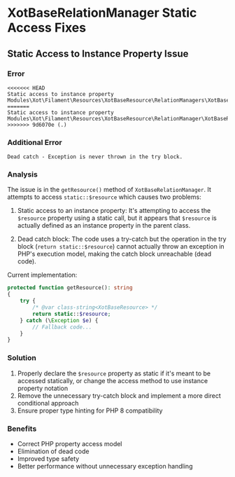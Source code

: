 # XotBaseRelationManager Static Access Fixes

## Static Access to Instance Property Issue

### Error
```
<<<<<<< HEAD
Static access to instance property Modules\Xot\Filament\Resources\XotBaseResource\RelationManagers\XotBaseRelationManager::$resource.
=======
Static access to instance property Modules\Xot\Filament\Resources\XotBaseResource\RelationManager\XotBaseRelationManager::$resource.
>>>>>>> 9d6070e (.)
```

### Additional Error
```
Dead catch - Exception is never thrown in the try block.
```

### Analysis
The issue is in the `getResource()` method of `XotBaseRelationManager`. It attempts to access `static::$resource` which causes two problems:

1. Static access to an instance property: It's attempting to access the `$resource` property using a static call, but it appears that `$resource` is actually defined as an instance property in the parent class.

2. Dead catch block: The code uses a try-catch but the operation in the try block (`return static::$resource`) cannot actually throw an exception in PHP's execution model, making the catch block unreachable (dead code).

Current implementation:
```php
protected function getResource(): string
{
    try {
        /* @var class-string<XotBaseResource> */
        return static::$resource;
    } catch (\Exception $e) {
        // Fallback code...
    }
}
```

### Solution
1. Properly declare the `$resource` property as static if it's meant to be accessed statically, or change the access method to use instance property notation
2. Remove the unnecessary try-catch block and implement a more direct conditional approach
3. Ensure proper type hinting for PHP 8 compatibility

### Benefits
- Correct PHP property access model
- Elimination of dead code
- Improved type safety
- Better performance without unnecessary exception handling
